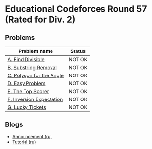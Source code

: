 # Educational Codeforces Round 57 (Rated for Div. 2)

## Problems

|Problem name|Status|
|------------|---------|
| [A. Find Divisible](problems/A._Find_Divisible.md)|NOT OK|
| [B. Substring Removal](problems/B._Substring_Removal.md)|NOT OK|
| [C. Polygon for the Angle](problems/C._Polygon_for_the_Angle.md)|NOT OK|
| [D. Easy Problem](problems/D._Easy_Problem.md)|NOT OK|
| [E. The Top Scorer](problems/E._The_Top_Scorer.md)|NOT OK|
| [F. Inversion Expectation](problems/F._Inversion_Expectation.md)|NOT OK|
| [G. Lucky Tickets](problems/G._Lucky_Tickets.md)|NOT OK|
## Blogs

- [Announcement (ru)](blogs/Announcement_(ru).md)
- [Tutorial (ru)](blogs/Tutorial_(ru).md)
